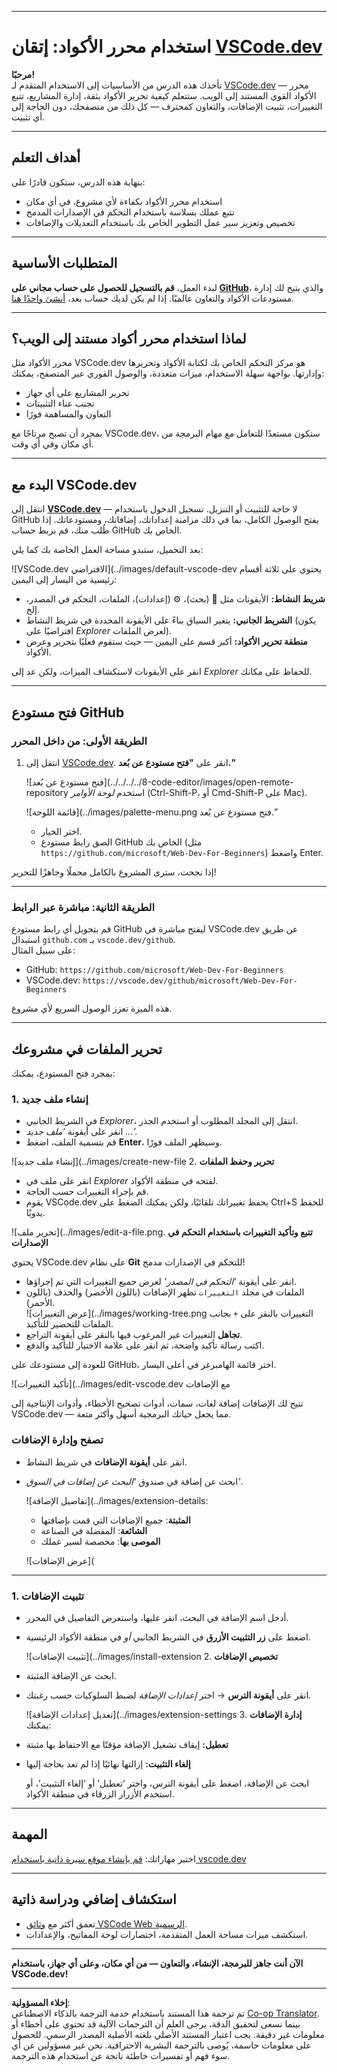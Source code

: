 <!--
CO_OP_TRANSLATOR_METADATA:
{
  "original_hash": "f8d4b0284f3fc1de7eb65073d8338cca",
  "translation_date": "2025-10-03T08:37:27+00:00",
  "source_file": "8-code-editor/1-using-a-code-editor/README.md",
  "language_code": "ar"
}
-->
***

# استخدام محرر الأكواد: إتقان [VSCode.dev](https://vscode.dev)

**مرحبًا!**  
تأخذك هذه الدرس من الأساسيات إلى الاستخدام المتقدم لـ [VSCode.dev](https://vscode.dev) — محرر الأكواد القوي المستند إلى الويب. ستتعلم كيفية تحرير الأكواد بثقة، إدارة المشاريع، تتبع التغييرات، تثبيت الإضافات، والتعاون كمحترف — كل ذلك من متصفحك، دون الحاجة إلى أي تثبيت.

***

## أهداف التعلم

بنهاية هذه الدرس، ستكون قادرًا على:

- استخدام محرر الأكواد بكفاءة لأي مشروع، في أي مكان
- تتبع عملك بسلاسة باستخدام التحكم في الإصدارات المدمج
- تخصيص وتعزيز سير عمل التطوير الخاص بك باستخدام التعديلات والإضافات

***

## المتطلبات الأساسية

لبدء العمل، **قم بالتسجيل للحصول على حساب مجاني على [GitHub](https://github.com)**، والذي يتيح لك إدارة مستودعات الأكواد والتعاون عالميًا. إذا لم يكن لديك حساب بعد، [أنشئ واحدًا هنا](https://github.com/).

***

## لماذا استخدام محرر أكواد مستند إلى الويب؟

محرر الأكواد مثل VSCode.dev هو مركز التحكم الخاص بك لكتابة الأكواد وتحريرها وإدارتها. بواجهة سهلة الاستخدام، ميزات متعددة، والوصول الفوري عبر المتصفح، يمكنك:

- تحرير المشاريع على أي جهاز
- تجنب عناء التثبيتات
- التعاون والمساهمة فورًا

بمجرد أن تصبح مرتاحًا مع VSCode.dev، ستكون مستعدًا للتعامل مع مهام البرمجة من أي مكان وفي أي وقت.

***

## البدء مع VSCode.dev

انتقل إلى **[VSCode.dev](https://vscode.dev)** — لا حاجة للتثبيت أو التنزيل. تسجيل الدخول باستخدام GitHub يفتح الوصول الكامل، بما في ذلك مزامنة إعداداتك، إضافاتك، ومستودعاتك. إذا طُلب منك، قم بربط حساب GitHub الخاص بك.

بعد التحميل، ستبدو مساحة العمل الخاصة بك كما يلي:

![VSCode.dev الافتراضي](../images/default-vscode-dev يحتوي على ثلاثة أقسام رئيسية من اليسار إلى اليمين:
- **شريط النشاط:** الأيقونات مثل 🔎 (بحث)، ⚙️ (إعدادات)، الملفات، التحكم في المصدر، إلخ.
- **الشريط الجانبي:** يتغير السياق بناءً على الأيقونة المحددة في شريط النشاط (يكون افتراضيًا على *Explorer* لعرض الملفات).
- **منطقة تحرير الأكواد:** أكبر قسم على اليمين — حيث ستقوم فعليًا بتحرير وعرض الأكواد.

انقر على الأيقونات لاستكشاف الميزات، ولكن عد إلى _Explorer_ للحفاظ على مكانك.

***

## فتح مستودع GitHub

### الطريقة الأولى: من داخل المحرر

1. انتقل إلى [VSCode.dev](https://vscode.dev). انقر على **"فتح مستودع عن بُعد."**

   ![فتح مستودع عن بُعد](../../../../8-code-editor/images/open-remote-repository استخدم _لوحة الأوامر_ (Ctrl-Shift-P، أو Cmd-Shift-P على Mac).

   ![قائمة اللوحة](../images/palette-menu.png فتح مستودع عن بُعد.”
   - اختر الخيار.
   - الصق رابط مستودع GitHub الخاص بك (مثل `https://github.com/microsoft/Web-Dev-For-Beginners`) واضغط Enter.

إذا نجحت، سترى المشروع بالكامل محملًا وجاهزًا للتحرير!

***

### الطريقة الثانية: مباشرة عبر الرابط

قم بتحويل أي رابط مستودع GitHub ليفتح مباشرة في VSCode.dev عن طريق استبدال `github.com` بـ `vscode.dev/github`.  
على سبيل المثال:

- GitHub: `https://github.com/microsoft/Web-Dev-For-Beginners`
- VSCode.dev: `https://vscode.dev/github/microsoft/Web-Dev-For-Beginners`

هذه الميزة تعزز الوصول السريع لأي مشروع.

***

## تحرير الملفات في مشروعك

بمجرد فتح المستودع، يمكنك:

### 1. **إنشاء ملف جديد**
- في الشريط الجانبي *Explorer*، انتقل إلى المجلد المطلوب أو استخدم الجذر.
- انقر على أيقونة _‘ملف جديد ...’_.
- قم بتسمية الملف، اضغط **Enter**، وسيظهر الملف فورًا.

![إنشاء ملف جديد](../images/create-new-file 2. **تحرير وحفظ الملفات**

- انقر على ملف في *Explorer* لفتحه في منطقة الأكواد.
- قم بإجراء التغييرات حسب الحاجة.
- يقوم VSCode.dev بحفظ تغييراتك تلقائيًا، ولكن يمكنك الضغط على Ctrl+S للحفظ يدويًا.

![تحرير ملف](../images/edit-a-file.png. **تتبع وتأكيد التغييرات باستخدام التحكم في الإصدارات**

يحتوي VSCode.dev على نظام **Git** للتحكم في الإصدارات مدمج!

- انقر على أيقونة _'التحكم في المصدر'_ لعرض جميع التغييرات التي تم إجراؤها.
- الملفات في مجلد `التغييرات` تظهر الإضافات (باللون الأخضر) والحذف (باللون الأحمر).  
  ![عرض التغييرات](../images/working-tree.png التغييرات بالنقر على `+` بجانب الملفات للتحضير للتأكيد.
- **تجاهل** التغييرات غير المرغوب فيها بالنقر على أيقونة التراجع.
- اكتب رسالة تأكيد واضحة، ثم انقر على علامة الاختيار للتأكيد والدفع.

للعودة إلى مستودعك على GitHub، اختر قائمة الهامبرغر في أعلى اليسار.

![تأكيد التغييرات](../images/edit-vscode.dev مع الإضافات

تتيح لك الإضافات إضافة لغات، سمات، أدوات تصحيح الأخطاء، وأدوات الإنتاجية إلى VSCode.dev — مما يجعل حياتك البرمجية أسهل وأكثر متعة.

### تصفح وإدارة الإضافات

- انقر على **أيقونة الإضافات** في شريط النشاط.
- ابحث عن إضافة في صندوق _'البحث عن إضافات في السوق'_.

  ![تفاصيل الإضافة](../images/extension-details:
  - **المثبتة**: جميع الإضافات التي قمت بإضافتها
  - **الشائعة**: المفضلة في الصناعة
  - **الموصى بها**: مخصصة لسير عملك

  ![عرض الإضافات](

  

***

### 1. **تثبيت الإضافات**

- أدخل اسم الإضافة في البحث، انقر عليها، واستعرض التفاصيل في المحرر.
- اضغط على **زر التثبيت الأزرق** في الشريط الجانبي _أو_ في منطقة الأكواد الرئيسية.

  ![تثبيت الإضافات](../images/install-extension 2. **تخصيص الإضافات**

- ابحث عن الإضافة المثبتة.
- انقر على **أيقونة الترس** → اختر _إعدادات الإضافة_ لضبط السلوكيات حسب رغبتك.

  ![تعديل إعدادات الإضافة](../images/extension-settings 3. **إدارة الإضافات**
يمكنك:

- **تعطيل:** إيقاف تشغيل الإضافة مؤقتًا مع الاحتفاظ بها مثبتة
- **إلغاء التثبيت:** إزالتها نهائيًا إذا لم تعد بحاجة إليها

  ابحث عن الإضافة، اضغط على أيقونة الترس، واختر ‘تعطيل’ أو ‘إلغاء التثبيت’، أو استخدم الأزرار الزرقاء في منطقة الأكواد.

***

## المهمة

اختبر مهاراتك: [قم بإنشاء موقع سيرة ذاتية باستخدام vscode.dev](https://github.com/microsoft/Web-Dev-For-Beginners/blob/main/8-code-editor/1-using-a-code-editor/assignment.md)

***

## استكشاف إضافي ودراسة ذاتية

- تعمق أكثر مع [وثائق VSCode Web الرسمية](https://code.visualstudio.com/docs/editor/vscode-web?WT.mc_id=academic-0000-alfredodeza).
- استكشف ميزات مساحة العمل المتقدمة، اختصارات لوحة المفاتيح، والإعدادات.

***

**الآن أنت جاهز للبرمجة، الإنشاء، والتعاون — من أي مكان، وعلى أي جهاز، باستخدام VSCode.dev!**

---

**إخلاء المسؤولية**:  
تم ترجمة هذا المستند باستخدام خدمة الترجمة بالذكاء الاصطناعي [Co-op Translator](https://github.com/Azure/co-op-translator). بينما نسعى لتحقيق الدقة، يرجى العلم أن الترجمات الآلية قد تحتوي على أخطاء أو معلومات غير دقيقة. يجب اعتبار المستند الأصلي بلغته الأصلية المصدر الرسمي. للحصول على معلومات حاسمة، يُوصى بالترجمة البشرية الاحترافية. نحن غير مسؤولين عن أي سوء فهم أو تفسيرات خاطئة ناتجة عن استخدام هذه الترجمة.